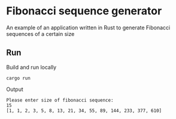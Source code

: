 # Fibonacci sequence generator

An example of an application written in Rust to generate Fibonacci sequences of a certain size

## Run
Build and run locally
```shell
cargo run
```
Output
```text
Please enter size of fibonacci sequence: 
15
[1, 1, 2, 3, 5, 8, 13, 21, 34, 55, 89, 144, 233, 377, 610]
```